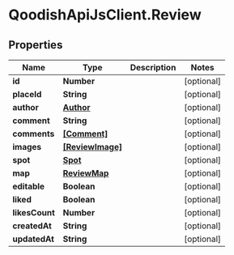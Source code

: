 # QoodishApiJsClient.Review

## Properties

Name | Type | Description | Notes
------------ | ------------- | ------------- | -------------
**id** | **Number** |  | [optional] 
**placeId** | **String** |  | [optional] 
**author** | [**Author**](Author.md) |  | [optional] 
**comment** | **String** |  | [optional] 
**comments** | [**[Comment]**](Comment.md) |  | [optional] 
**images** | [**[ReviewImage]**](ReviewImage.md) |  | [optional] 
**spot** | [**Spot**](Spot.md) |  | [optional] 
**map** | [**ReviewMap**](ReviewMap.md) |  | [optional] 
**editable** | **Boolean** |  | [optional] 
**liked** | **Boolean** |  | [optional] 
**likesCount** | **Number** |  | [optional] 
**createdAt** | **String** |  | [optional] 
**updatedAt** | **String** |  | [optional] 


